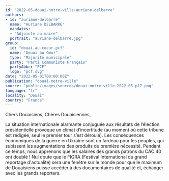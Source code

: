 ```yaml
---
id: "2022-05-douai-notre-ville-auriane-delbarre"
authors:
- id: "auriane-delbarre"
  name: "Auriane DELBARRE"
  mandates: 
  - "Adjointe au maire"
  portrait: "auriane-delbarre.jpg"
group:
  id: "douai-au-coeur-pcf"
  name: "Douai au Cœur"
  type: "Majorité municipale"
  party: "Parti Communiste Français"
  partyAbbr: "PCF"
  logo: "pcf.svg"
date: "2022-05-01T00:00:00Z"
publication: "douai-notre-ville"
source: "public/images/sources/douai-notre-ville-2022-05-p17.png"
language: "fr"
locality: "Douai"
country: "France"
---
```


Chers Douaisiens, Chères Douaisiennes,

La situation internationale alarmante conjuguée aux résultats de l’élection présidentielle provoque un climat d’incertitude (au moment où cette tribune est rédigée, seul le premier tour s’est déroulé). Les conséquences économiques de la guerre en Ukraine sont un fardeau pour les peuples, qui subissent les augmentations des produits de première nécessité. Pendant ce temps, nous apprenons que les salaires des grands patrons du CAC 40 ont doublé !
Nul doute que le FIGRA (Festival International du grand reportage d'actualité) sera une fenêtre sur le monde  pour que le maximum de Douaisiens puisse accéder à des documentaires de qualité et, échanger avec les grands reporters.
